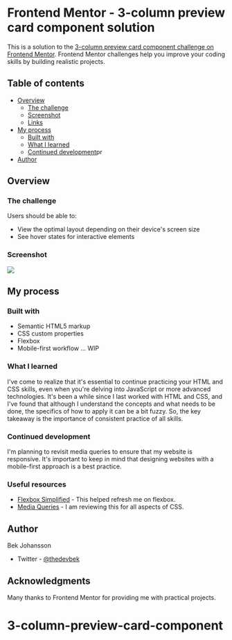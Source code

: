 # Frontend Mentor - 3-column preview card component solution

This is a solution to the [3-column preview card component challenge on Frontend Mentor](https://www.frontendmentor.io/challenges/3column-preview-card-component-pH92eAR2-). Frontend Mentor challenges help you improve your coding skills by building realistic projects. 

## Table of contents

- [Overview](#overview)
  - [The challenge](#the-challenge)
  - [Screenshot](#screenshot)
  - [Links](#links)
- [My process](#my-process)
  - [Built with](#built-with)
  - [What I learned](#what-i-learned)
  - [Continued development](#continued-development)pr
- [Author](#author)


## Overview

### The challenge

Users should be able to:

- View the optimal layout depending on their device's screen size
- See hover states for interactive elements

### Screenshot

![](/3-column-preview-card-component/design/project.png)


## My process

### Built with

- Semantic HTML5 markup
- CSS custom properties
- Flexbox
- Mobile-first workflow ... WIP

### What I learned

I've come to realize that it's essential to continue practicing your HTML and CSS skills, even when you're delving into JavaScript or more advanced technologies. It's been a while since I last worked with HTML and CSS, and I've found that although I understand the concepts and what needs to be done, the specifics of how to apply it can be a bit fuzzy. So, the key takeaway is the importance of consistent practice of all skills.


### Continued development

I'm planning to revisit media queries to ensure that my website is responsive. It's important to keep in mind that designing websites with a mobile-first approach is a best practice.

### Useful resources

- [Flexbox Simplified](https://courses.kevinpowell.co/view/courses/flexbox-simplified/733584-what-happens-when-we-declare-display-flex/2140105-a-challenge) - This helped refresh me on flexbox.
- [Media Queries](https://courses.webdevsimplified.com/learn-css-today) - I am reviewing this for all aspects of CSS.

## Author
Bek Johansson
- Twitter - [@thedevbek](https://www.twitter.com/thedevbek)

## Acknowledgments

Many thanks to Frontend Mentor for providing me with practical projects. 
# 3-column-preview-card-component
